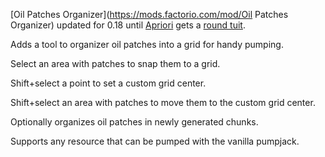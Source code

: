 [Oil Patches Organizer](https://mods.factorio.com/mod/Oil Patches Organizer) updated for 0.18 until [Apriori](https://mods.factorio.com/user/Apriori) gets a [round tuit](https://en.wiktionary.org/wiki/round_tuit).

Adds a tool to organizer oil patches into a grid for handy pumping.

Select an area with patches to snap them to a grid.

Shift+select a point to set a custom grid center.

Shift+select an area with patches to move them to the custom grid center.

Optionally organizes oil patches in newly generated chunks.

Supports any resource that can be pumped with the vanilla pumpjack.
